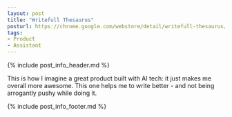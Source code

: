 ```yaml
---
layout: post
title: "Writefull Thesaurus"
posturl: https://chrome.google.com/webstore/detail/writefull-thesaurus/gjaljmejoplhicfhppcfcgjojehddfcc?hl=en
tags:
- Product
- Assistant
---
```


{% include post_info_header.md %}

This is how I imagine a great product built with AI tech: it just makes me overall more awesome. This one helps me to write better - and not being arrogantly pushy while doing it.

<!--more-->
{% include post_info_footer.md %}
